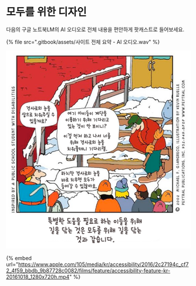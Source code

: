 # 모두를 위한 디자인

다음의 구글 노트북LM의 AI 오디오로 전체 내용을 편안하게 팟캐스트로 들어보세요.

{% file src=".gitbook/assets/사이트 전체 요약 - AI 오디오.wav" %}

![](<.gitbook/assets/image (74).png>)

{% embed url="https://www.apple.com/105/media/kr/accessibility/2016/2c27194c_cf72_4f59_bbdb_9b87728c0082/films/feature/accessibility-feature-kr-20161018_1280x720h.mp4" %}

